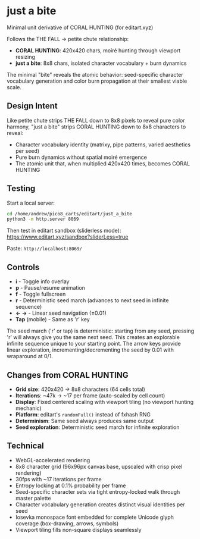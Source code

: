 # just a bite

Minimal unit derivative of CORAL HUNTING (for editart.xyz)

Follows the THE FALL → petite chute relationship:
- **CORAL HUNTING**: 420x420 chars, moiré hunting through viewport resizing
- **just a bite**: 8x8 chars, isolated character vocabulary + burn dynamics

The minimal "bite" reveals the atomic behavior: seed-specific character vocabulary generation and color burn propagation at their smallest viable scale.

## Design Intent

Like petite chute strips THE FALL down to 8x8 pixels to reveal pure color harmony, "just a bite" strips CORAL HUNTING down to 8x8 characters to reveal:
- Character vocabulary identity (matrixy, pipe patterns, varied aesthetics per seed)
- Pure burn dynamics without spatial moiré emergence
- The atomic unit that, when multiplied 420x420 times, becomes CORAL HUNTING

## Testing

Start a local server:
```bash
cd /home/andrew/pico8_carts/editart/just_a_bite
python3 -m http.server 8069
```

Then test in editart sandbox (sliderless mode):
https://www.editart.xyz/sandbox?sliderLess=true

Paste: `http://localhost:8069/`

## Controls

- **i** - Toggle info overlay
- **p** - Pause/resume animation
- **f** - Toggle fullscreen
- **r** - Deterministic seed march (advances to next seed in infinite sequence)
- **← →** - Linear seed navigation (±0.01)
- **Tap** (mobile) - Same as 'r' key

The seed march ('r' or tap) is deterministic: starting from any seed, pressing 'r' will always give you the same next seed. This creates an explorable infinite sequence unique to your starting point. The arrow keys provide linear exploration, incrementing/decrementing the seed by 0.01 with wraparound at 0/1.

## Changes from CORAL HUNTING

- **Grid size**: 420x420 → 8x8 characters (64 cells total)
- **Iterations**: ~47k → ~17 per frame (auto-scaled by cell count)
- **Display**: Fixed centered scaling with viewport tiling (no viewport hunting mechanic)
- **Platform**: editart's `randomFull()` instead of fxhash RNG
- **Determinism**: Same seed always produces same output
- **Seed exploration**: Deterministic seed march for infinite exploration

## Technical

- WebGL-accelerated rendering
- 8x8 character grid (96x96px canvas base, upscaled with crisp pixel rendering)
- 30fps with ~17 iterations per frame
- Entropy locking at 0.1% probability per frame
- Seed-specific character sets via tight entropy-locked walk through master palette
- Character vocabulary generation creates distinct visual identities per seed
- Iosevka monospace font embedded for complete Unicode glyph coverage (box-drawing, arrows, symbols)
- Viewport tiling fills non-square displays seamlessly
